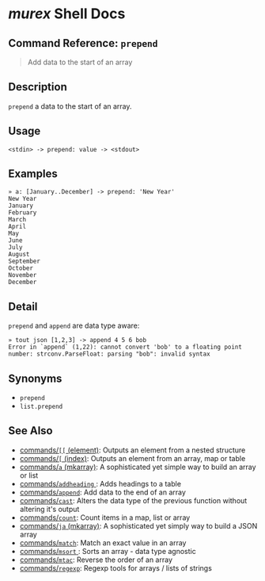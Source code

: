 # _murex_ Shell Docs

## Command Reference: `prepend` 

> Add data to the start of an array

## Description

`prepend` a data to the start of an array.

## Usage

    <stdin> -> prepend: value -> <stdout>

## Examples

    » a: [January..December] -> prepend: 'New Year'
    New Year
    January
    February
    March
    April
    May
    June
    July
    August
    September
    October
    November
    December

## Detail

`prepend` and `append` are data type aware:

    » tout json [1,2,3] -> append 4 5 6 bob
    Error in `append` (1,22): cannot convert 'bob' to a floating point number: strconv.ParseFloat: parsing "bob": invalid syntax

## Synonyms

* `prepend`
* `list.prepend`


## See Also

* [commands/`[[` (element)](../commands/element.md):
  Outputs an element from a nested structure
* [commands/`[` (index)](../commands/index.md):
  Outputs an element from an array, map or table
* [commands/`a` (mkarray)](../commands/a.md):
  A sophisticated yet simple way to build an array or list
* [commands/`addheading` ](../commands/addheading.md):
  Adds headings to a table
* [commands/`append`](../commands/append.md):
  Add data to the end of an array
* [commands/`cast`](../commands/cast.md):
  Alters the data type of the previous function without altering it's output
* [commands/`count`](../commands/count.md):
  Count items in a map, list or array
* [commands/`ja` (mkarray)](../commands/ja.md):
  A sophisticated yet simply way to build a JSON array
* [commands/`match`](../commands/match.md):
  Match an exact value in an array
* [commands/`msort` ](../commands/msort.md):
  Sorts an array - data type agnostic
* [commands/`mtac`](../commands/mtac.md):
  Reverse the order of an array
* [commands/`regexp`](../commands/regexp.md):
  Regexp tools for arrays / lists of strings